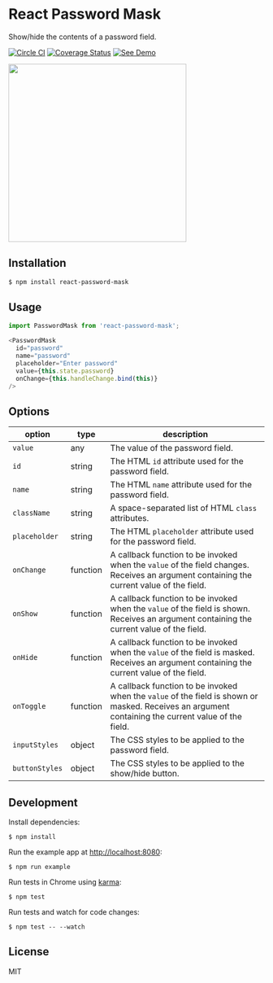 # React Password Mask

Show/hide the contents of a password field.

[![Circle CI](https://circleci.com/gh/zakangelle/react-password-mask/tree/master.svg?style=shield)](https://circleci.com/gh/zakangelle/react-password-mask/tree/master) [![Coverage Status](https://img.shields.io/coveralls/zakangelle/react-password-mask.svg)](https://coveralls.io/github/zakangelle/react-password-mask?branch=master) [![See Demo](https://img.shields.io/badge/see-demo-f47742.svg)](https://dl.dropboxusercontent.com/u/21334841/demos/react-password-mask/index.html)

<a href="https://dl.dropboxusercontent.com/u/21334841/demos/react-password-mask/index.html">
  <img src="https://www.dropbox.com/s/rop6okglcobb8tw/react-password-mask.gif?raw=1" width="350px" />
</a>

## Installation

```sh
$ npm install react-password-mask
```

## Usage

```js
import PasswordMask from 'react-password-mask';
```

```js
<PasswordMask
  id="password"
  name="password"
  placeholder="Enter password"
  value={this.state.password}
  onChange={this.handleChange.bind(this)}
/>
```

## Options

| option        | type      | description                                                   |
|---------------|-----------|---------------------------------------------------------------|
| `value`       | any       | The value of the password field.                              |
| `id`          | string    | The HTML `id` attribute used for the password field.          |
| `name`        | string    | The HTML `name` attribute used for the password field.        |
| `className`   | string    | A space-separated list of HTML `class` attributes.            |
| `placeholder` | string    | The HTML `placeholder` attribute used for the password field. |
| `onChange`    | function  | A callback function to be invoked when the `value` of the field changes. Receives an argument containing the current value of the field. |
| `onShow`      | function  | A callback function to be invoked when the `value` of the field is shown. Receives an argument containing the current value of the field. |
| `onHide`      | function  | A callback function to be invoked when the `value` of the field is masked. Receives an argument containing the current value of the field. |
| `onToggle`    | function  | A callback function to be invoked when the `value` of the field is shown or masked. Receives an argument containing the current value of the field. |
| `inputStyles` | object  | The CSS styles to be applied to the password field.            |
| `buttonStyles`| object  | The CSS styles to be applied to the show/hide button.          |

## Development

Install dependencies:

```
$ npm install
```

Run the example app at [http://localhost:8080](http://localhost:8080):

```
$ npm run example
```

Run tests in Chrome using [karma](https://github.com/karma-runner/karma):

```
$ npm test
```

Run tests and watch for code changes:

```
$ npm test -- --watch
```

## License

MIT
